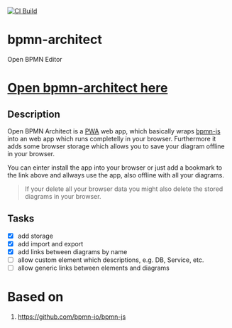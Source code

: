 [![CI Build](https://github.com/sterlp/bpmn-architect/actions/workflows/node.js.yml/badge.svg)](https://github.com/sterlp/bpmn-architect/actions/workflows/node.js.yml)

# bpmn-architect
Open BPMN Editor

# [Open bpmn-architect here](https://sterlp.github.io/bpmn-architect/)

## Description

Open BPMN Architect is a [PWA](https://en.wikipedia.org/wiki/Progressive_web_app) web app, which basically wraps [bpmn-js](https://github.com/bpmn-io/bpmn-js) into an web app which runs completelly in your browser. Furthermore it adds some browser storage which allows you to save your diagram offline in your browser.

You can einter install the app into your browser or just add a bookmark to the link above and allways use the app, also offline with all your diagrams.

> If your delete all your browser data you might also delete the stored diagrams in your browser.
## Tasks

- [x] add storage
- [x] add import and export
- [x] add links between diagrams by name
- [ ] allow custom element which descriptions, e.g. DB, Service, etc.
- [ ] allow generic links between elements and diagrams

# Based on

1. https://github.com/bpmn-io/bpmn-js